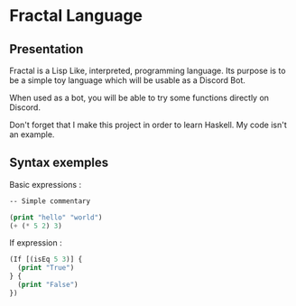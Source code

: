 # Fractal Language

## Presentation
  Fractal is a Lisp Like, interpreted, programming language. Its purpose is to be a simple toy language which will be usable as a Discord Bot.

When used as a bot, you will be able to try some functions directly on Discord.

Don't forget that I make this project in order to learn Haskell. My code isn't an example.

## Syntax exemples

Basic expressions :

```lisp
-- Simple commentary

(print "hello" "world")
(+ (* 5 2) 3)
```

If expression :

```lisp
(If [(isEq 5 3)] {
  (print "True")
} {
  (print "False")
})
```